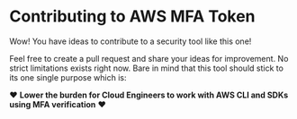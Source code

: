 # Contributing to AWS MFA Token

Wow! You have ideas to contribute to a security tool like this one!   

Feel free to create a pull request and share your ideas for improvement. No strict limitations exists right now. Bare in mind that this tool should stick to its one single purpose which is:  

:hearts: **Lower the burden for Cloud Engineers to work with AWS CLI and SDKs using MFA verification** :hearts:


